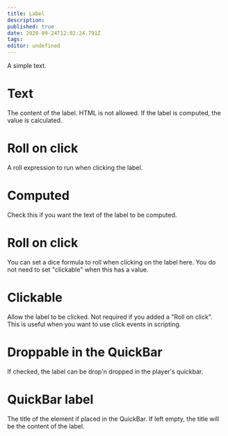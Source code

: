 ```yaml
---
title: Label
description: 
published: true
date: 2020-09-24T12:02:24.791Z
tags: 
editor: undefined
---
```


A simple text.

# Text
The content of the label. HTML is not allowed. If the label is computed, the value is calculated.

# Roll on click
A roll expression to run when clicking the label.

# Computed
Check this if you want the text of the label to be computed.

# Roll on click
You can set a dice formula to roll when clicking on the label here. You do not need to set "clickable" when this has a value.

# Clickable
Allow the label to be clicked. Not required if you added a "Roll on click". This is useful when you want to use click events in scripting.

# Droppable in the QuickBar
If checked, the label can be drop'n dropped in the player's quickbar.

# QuickBar label
The title of the element if placed in the QuickBar. If left empty, the title will be the content of the label.
